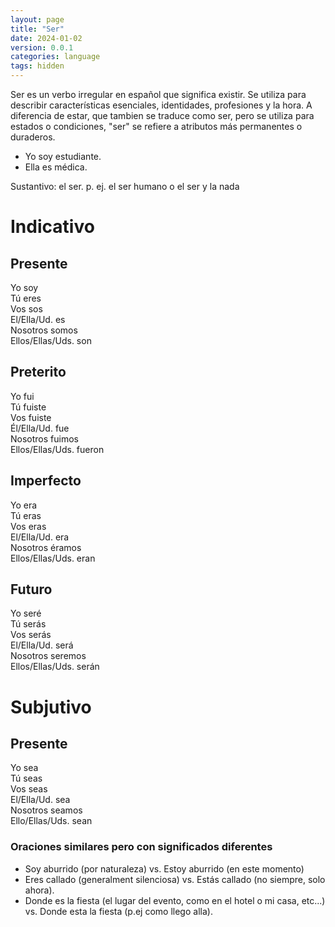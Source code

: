 ```yaml
---
layout: page
title: "Ser"
date: 2024-01-02
version: 0.0.1
categories: language
tags: hidden
---
```


Ser es un verbo irregular en español que significa existir. Se utiliza para describir características esenciales, identidades, profesiones y la hora. A diferencia de estar, que tambien se traduce como ser, pero se utiliza para estados o condiciones, "ser" se refiere a atributos más permanentes o duraderos.

- Yo soy estudiante.
- Ella es médica.

Sustantivo: el ser. p. ej. el ser humano o el ser y la nada

# Indicativo

## Presente

Yo soy  
Tú eres  
Vos sos  
El/Ella/Ud. es  
Nosotros somos  
Ellos/Ellas/Uds. son

## Preterito

Yo fui  
Tú fuiste  
Vos fuiste  
Él/Ella/Ud. fue  
Nosotros fuimos  
Ellos/Ellas/Uds. fueron

## Imperfecto

Yo era  
Tú eras  
Vos eras  
El/Ella/Ud. era  
Nosotros éramos  
Ellos/Ellas/Uds. eran

## Futuro

Yo seré  
Tú serás  
Vos serás  
El/Ella/Ud. será  
Nosotros seremos  
Ellos/Ellas/Uds. serán

# Subjutivo

## Presente

Yo sea  
Tú seas  
Vos seas  
El/Ella/Ud. sea  
Nosotros seamos  
Ello/Ellas/Uds. sean

### Oraciones similares pero con significados diferentes

- Soy aburrido (por naturaleza) vs. Estoy aburrido (en este momento)
- Eres callado (generalment silenciosa) vs. Estás callado (no siempre, solo ahora).
- Donde es la fiesta (el lugar del evento, como en el hotel o mi casa, etc...) vs. Donde esta la fiesta (p.ej como llego alla).

